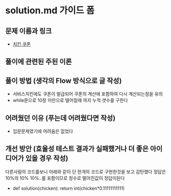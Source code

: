 # solution.md 가이드 폼

## 문제 이름과 링크

- [치킨 쿠폰](https://school.programmers.co.kr/learn/courses/30/lessons/120884?language=python3)

## 풀이에 관련된 주된 이론


## 풀이 방법 (생각의 Flow 방식으로 글 작성)

- 서비스치킨에도 쿠폰이 발급되어 쿠폰의 계산에 포함하여 다시 계산되는점을 유의
- while문으로 10장 미만으로 떨어질때 까지 누적 갯수를 구한다  

## 어려웠던 이유 (푸는데 어려웠다면 작성)

- 입문문제였기에 어려움은 없었다

## 개선 방안 (효율성 테스트 결과가 실패했거나 더 좋은 아이디어가 있을 경우 작성)

다른사람의 코드를보니 아래와 같이 단 한개의 코드로
구현한것을 보고 감탄했다
정답은 10%의 10% 10%..를 포함이므로 정수로 떨어진값이 정답이된다
- def solution(chicken):
    return int(chicken*0.11111111111)

